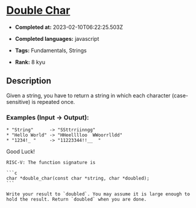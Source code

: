 # [Double Char](https://www.codewars.com/kata/56b1f01c247c01db92000076)

- **Completed at:** 2023-02-10T06:22:25.503Z

- **Completed languages:** javascript

- **Tags:** Fundamentals, Strings

- **Rank:** 8 kyu

## Description

Given a string, you have to return a string in which each character (case-sensitive) is repeated once.

### Examples (Input -> Output):
```
* "String"      -> "SSttrriinngg"
* "Hello World" -> "HHeelllloo  WWoorrlldd"
* "1234!_ "     -> "11223344!!__  "
```
Good Luck!

~~~if:riscv
RISC-V: The function signature is

```c
char *double_char(const char *string, char *doubled);
```

Write your result to `doubled`. You may assume it is large enough to hold the result. Return `doubled` when you are done.
~~~
